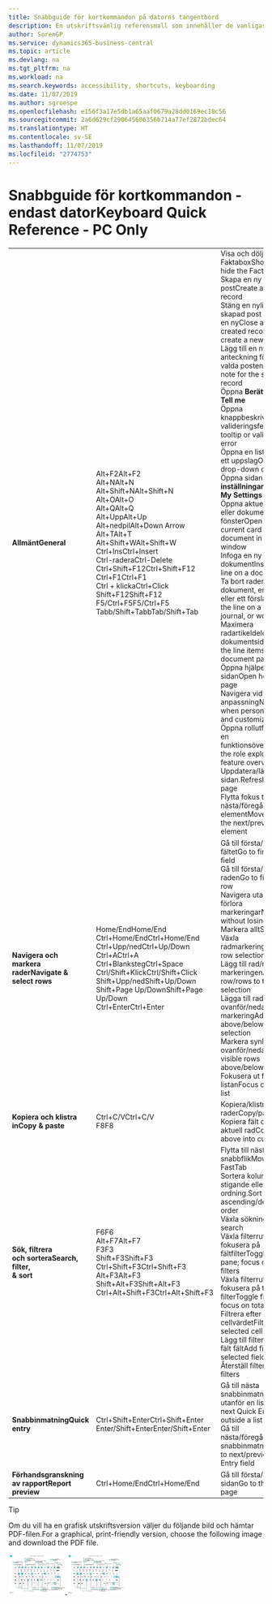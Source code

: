 ```yaml
---
title: Snabbguide för kortkommandon på datorns tangentbord
description: En utskriftsvänlig referensmall som innehåller de vanligaste kortkommandona endast för datoranvändare.
author: SorenGP
ms.service: dynamics365-business-central
ms.topic: article
ms.devlang: na
ms.tgt_pltfrm: na
ms.workload: na
ms.search.keywords: accessibility, shortcuts, keyboarding
ms.date: 11/07/2019
ms.author: sgroespe
ms.openlocfilehash: e156f3a17e5db1a65aaf0679a28dd0169ec18c56
ms.sourcegitcommit: 2a6d629cf290645606356b714a77ef2872bdec64
ms.translationtype: HT
ms.contentlocale: sv-SE
ms.lasthandoff: 11/07/2019
ms.locfileid: "2774753"
---
```

# <a name="keyboard-quick-reference---pc-only"></a><span data-ttu-id="8ea03-103">Snabbguide för kortkommandon - endast dator</span><span class="sxs-lookup"><span data-stu-id="8ea03-103">Keyboard Quick Reference - PC Only</span></span>

||||  
|----------------|-----------|----------------|
|<span data-ttu-id="8ea03-104">**Allmänt**</span><span class="sxs-lookup"><span data-stu-id="8ea03-104">**General**</span></span>|<span data-ttu-id="8ea03-105">Alt+F2</span><span class="sxs-lookup"><span data-stu-id="8ea03-105">Alt+F2</span></span><br /><span data-ttu-id="8ea03-106">Alt+N</span><span class="sxs-lookup"><span data-stu-id="8ea03-106">Alt+N</span></span><br /><span data-ttu-id="8ea03-107">Alt+Shift+N</span><span class="sxs-lookup"><span data-stu-id="8ea03-107">Alt+Shift+N</span></span><br /><span data-ttu-id="8ea03-108">Alt+O</span><span class="sxs-lookup"><span data-stu-id="8ea03-108">Alt+O</span></span><br /><span data-ttu-id="8ea03-109">Alt+Q</span><span class="sxs-lookup"><span data-stu-id="8ea03-109">Alt+Q</span></span><br /><span data-ttu-id="8ea03-110">Alt+Upp</span><span class="sxs-lookup"><span data-stu-id="8ea03-110">Alt+Up</span></span><br /><span data-ttu-id="8ea03-111">Alt+nedpil</span><span class="sxs-lookup"><span data-stu-id="8ea03-111">Alt+Down Arrow</span></span><br /><span data-ttu-id="8ea03-112">Alt+T</span><span class="sxs-lookup"><span data-stu-id="8ea03-112">Alt+T</span></span><br /><span data-ttu-id="8ea03-113">Alt+Shift+W</span><span class="sxs-lookup"><span data-stu-id="8ea03-113">Alt+Shift+W</span></span><br /><span data-ttu-id="8ea03-114">Ctrl+Ins</span><span class="sxs-lookup"><span data-stu-id="8ea03-114">Ctrl+Insert</span></span><br /><span data-ttu-id="8ea03-115">Ctrl-radera</span><span class="sxs-lookup"><span data-stu-id="8ea03-115">Ctrl-Delete</span></span><br /><span data-ttu-id="8ea03-116">Ctrl+Shift+F12</span><span class="sxs-lookup"><span data-stu-id="8ea03-116">Ctrl+Shift+F12</span></span><br /><span data-ttu-id="8ea03-117">Ctrl+F1</span><span class="sxs-lookup"><span data-stu-id="8ea03-117">Ctrl+F1</span></span><br /><span data-ttu-id="8ea03-118">Ctrl + klicka</span><span class="sxs-lookup"><span data-stu-id="8ea03-118">Ctrl+Click</span></span><br /><span data-ttu-id="8ea03-119">Shift+F12</span><span class="sxs-lookup"><span data-stu-id="8ea03-119">Shift+F12</span></span><br /><span data-ttu-id="8ea03-120">F5/Ctrl+F5</span><span class="sxs-lookup"><span data-stu-id="8ea03-120">F5/Ctrl+F5</span></span><br /><span data-ttu-id="8ea03-121">Tabb/Shift+Tabb</span><span class="sxs-lookup"><span data-stu-id="8ea03-121">Tab/Shift+Tab</span></span><br />|<span data-ttu-id="8ea03-122">Visa och dölj rutan Faktabox</span><span class="sxs-lookup"><span data-stu-id="8ea03-122">Show and hide the FactBox pane</span></span><br /><span data-ttu-id="8ea03-123">Skapa en ny post</span><span class="sxs-lookup"><span data-stu-id="8ea03-123">Create a new record</span></span><br /><span data-ttu-id="8ea03-124">Stäng en nyligen skapad post och skapa en ny</span><span class="sxs-lookup"><span data-stu-id="8ea03-124">Close a newly created record and create a new one</span></span><br /><span data-ttu-id="8ea03-125">Lägg till en ny anteckning för den valda posten</span><span class="sxs-lookup"><span data-stu-id="8ea03-125">Add a new note for the selected record</span></span><br /><span data-ttu-id="8ea03-126">Öppna **Berätta**</span><span class="sxs-lookup"><span data-stu-id="8ea03-126">Open **Tell me**</span></span><br /><span data-ttu-id="8ea03-127">Öppna knappbeskrivning eller valideringsfel</span><span class="sxs-lookup"><span data-stu-id="8ea03-127">Open tooltip or validation error</span></span><br /><span data-ttu-id="8ea03-128">Öppna en listruta eller ett uppslag</span><span class="sxs-lookup"><span data-stu-id="8ea03-128">Open a drop-down or look up</span></span><br /><span data-ttu-id="8ea03-129">Öppna sidan **Mina inställningar**.</span><span class="sxs-lookup"><span data-stu-id="8ea03-129">Open the **My Settings** page</span></span><br /><span data-ttu-id="8ea03-130">Öppna aktuellt kort eller dokument i ett nytt fönster</span><span class="sxs-lookup"><span data-stu-id="8ea03-130">Open the current card or document in a new window</span></span><br /><span data-ttu-id="8ea03-131">Infoga en ny rad i ett dokument</span><span class="sxs-lookup"><span data-stu-id="8ea03-131">Insert a new line on a document</span></span><br /><span data-ttu-id="8ea03-132">Ta bort raden i ett dokument, en journal eller ett förslag</span><span class="sxs-lookup"><span data-stu-id="8ea03-132">Delete the line on a document, journal, or worksheet</span></span><br /><span data-ttu-id="8ea03-133">Maximera radartikeldelen på en dokumentsida</span><span class="sxs-lookup"><span data-stu-id="8ea03-133">Maximize the line items part on a document page</span></span><br /><span data-ttu-id="8ea03-134">Öppna hjälpen för sidan</span><span class="sxs-lookup"><span data-stu-id="8ea03-134">Open help for the page</span></span><br /><span data-ttu-id="8ea03-135">Navigera vid anpassning</span><span class="sxs-lookup"><span data-stu-id="8ea03-135">Navigate when personalizing and customizing</span></span><br /><span data-ttu-id="8ea03-136">Öppna rollutforskaren, en funktionsöversikt</span><span class="sxs-lookup"><span data-stu-id="8ea03-136">Open the role explorer, a feature overview</span></span><br /><span data-ttu-id="8ea03-137">Uppdatera/läs in sidan.</span><span class="sxs-lookup"><span data-stu-id="8ea03-137">Refresh/reload page</span></span><br /><span data-ttu-id="8ea03-138">Flytta fokus till nästa/föregående element</span><span class="sxs-lookup"><span data-stu-id="8ea03-138">Move focus to the next/previous element</span></span>|
|<span data-ttu-id="8ea03-139">**Navigera och<br />markera rader**</span><span class="sxs-lookup"><span data-stu-id="8ea03-139">**Navigate &<br />select rows**</span></span>| <span data-ttu-id="8ea03-140">Home/End</span><span class="sxs-lookup"><span data-stu-id="8ea03-140">Home/End</span></span><br /><span data-ttu-id="8ea03-141">Ctrl+Home/End</span><span class="sxs-lookup"><span data-stu-id="8ea03-141">Ctrl+Home/End</span></span> <br /><span data-ttu-id="8ea03-142">Ctrl+Upp/ned</span><span class="sxs-lookup"><span data-stu-id="8ea03-142">Ctrl+Up/Down</span></span><br /><span data-ttu-id="8ea03-143">Ctrl+A</span><span class="sxs-lookup"><span data-stu-id="8ea03-143">Ctrl+A</span></span> <br /><span data-ttu-id="8ea03-144">Ctrl+Blanksteg</span><span class="sxs-lookup"><span data-stu-id="8ea03-144">Ctrl+Space</span></span><br /><span data-ttu-id="8ea03-145">Ctrl/Shift+Klick</span><span class="sxs-lookup"><span data-stu-id="8ea03-145">Ctrl/Shift+Click</span></span><br /><span data-ttu-id="8ea03-146">Shift+Upp/ned</span><span class="sxs-lookup"><span data-stu-id="8ea03-146">Shift+Up/Down</span></span><br /><span data-ttu-id="8ea03-147">Shift+Page Up/Down</span><span class="sxs-lookup"><span data-stu-id="8ea03-147">Shift+Page Up/Down</span></span><br /><span data-ttu-id="8ea03-148">Ctrl+Enter</span><span class="sxs-lookup"><span data-stu-id="8ea03-148">Ctrl+Enter</span></span>| <span data-ttu-id="8ea03-149">Gå till första/sista fältet</span><span class="sxs-lookup"><span data-stu-id="8ea03-149">Go to first/last field</span></span><br /><span data-ttu-id="8ea03-150">Gå till första/sista raden</span><span class="sxs-lookup"><span data-stu-id="8ea03-150">Go to first/last row</span></span><br /><span data-ttu-id="8ea03-151">Navigera utan att förlora markeringar</span><span class="sxs-lookup"><span data-stu-id="8ea03-151">Navigate without losing selection</span></span><br /><span data-ttu-id="8ea03-152">Markera allt</span><span class="sxs-lookup"><span data-stu-id="8ea03-152">Select all</span></span><br /><span data-ttu-id="8ea03-153">Växla radmarkering</span><span class="sxs-lookup"><span data-stu-id="8ea03-153">Toggle row selection</span></span><br /> <span data-ttu-id="8ea03-154">Lägg till rad/rader i markeringen</span><span class="sxs-lookup"><span data-stu-id="8ea03-154">Add the row/rows to the selection</span></span><br /><span data-ttu-id="8ea03-155">Lägga till rad ovanför/nedanför markering</span><span class="sxs-lookup"><span data-stu-id="8ea03-155">Add row above/below to selection</span></span><br /><span data-ttu-id="8ea03-156">Markera synliga rader ovanför/nedanför</span><span class="sxs-lookup"><span data-stu-id="8ea03-156">Select visible rows above/below</span></span> <br /><span data-ttu-id="8ea03-157">Fokusera ut från listan</span><span class="sxs-lookup"><span data-stu-id="8ea03-157">Focus out of the list</span></span>|
|<span data-ttu-id="8ea03-158">**Kopiera och klistra in**</span><span class="sxs-lookup"><span data-stu-id="8ea03-158">**Copy & paste**</span></span>|<span data-ttu-id="8ea03-159">Ctrl+C/V</span><span class="sxs-lookup"><span data-stu-id="8ea03-159">Ctrl+C/V</span></span><br /><span data-ttu-id="8ea03-160">F8</span><span class="sxs-lookup"><span data-stu-id="8ea03-160">F8</span></span>|<span data-ttu-id="8ea03-161">Kopiera/klistra in rader</span><span class="sxs-lookup"><span data-stu-id="8ea03-161">Copy/paste rows</span></span><br /><span data-ttu-id="8ea03-162">Kopiera fält ovan till aktuell rad</span><span class="sxs-lookup"><span data-stu-id="8ea03-162">Copy field above into current row</span></span>|
|<span data-ttu-id="8ea03-163">**Sök, filtrera <br />och sortera**</span><span class="sxs-lookup"><span data-stu-id="8ea03-163">**Search, filter, <br />& sort**</span></span>|<span data-ttu-id="8ea03-164">F6</span><span class="sxs-lookup"><span data-stu-id="8ea03-164">F6</span></span><br /><span data-ttu-id="8ea03-165">Alt+F7</span><span class="sxs-lookup"><span data-stu-id="8ea03-165">Alt+F7</span></span><br /><span data-ttu-id="8ea03-166">F3</span><span class="sxs-lookup"><span data-stu-id="8ea03-166">F3</span></span><br /><span data-ttu-id="8ea03-167">Shift+F3</span><span class="sxs-lookup"><span data-stu-id="8ea03-167">Shift+F3</span></span><br /><span data-ttu-id="8ea03-168">Ctrl+Shift+F3</span><span class="sxs-lookup"><span data-stu-id="8ea03-168">Ctrl+Shift+F3</span></span><br /><span data-ttu-id="8ea03-169">Alt+F3</span><span class="sxs-lookup"><span data-stu-id="8ea03-169">Alt+F3</span></span><br /><span data-ttu-id="8ea03-170">Shift+Alt+F3</span><span class="sxs-lookup"><span data-stu-id="8ea03-170">Shift+Alt+F3</span></span><br /><span data-ttu-id="8ea03-171">Ctrl+Alt+Shift+F3</span><span class="sxs-lookup"><span data-stu-id="8ea03-171">Ctrl+Alt+Shift+F3</span></span>|<span data-ttu-id="8ea03-172">Flytta till nästa snabbflik</span><span class="sxs-lookup"><span data-stu-id="8ea03-172">Move to next FastTab</span></span><br /><span data-ttu-id="8ea03-173">Sortera kolumn i stigande eller fallande ordning.</span><span class="sxs-lookup"><span data-stu-id="8ea03-173">Sort column in ascending/descending order</span></span><br /><span data-ttu-id="8ea03-174">Växla sökning</span><span class="sxs-lookup"><span data-stu-id="8ea03-174">Toggle search</span></span><br /><span data-ttu-id="8ea03-175">Växla filterrutan; fokusera på fältfilter</span><span class="sxs-lookup"><span data-stu-id="8ea03-175">Toggle filter pane; focus on field filters</span></span><br /><span data-ttu-id="8ea03-176">Växla filterrutan; fokusera på totala filter</span><span class="sxs-lookup"><span data-stu-id="8ea03-176">Toggle filter pane; focus on totals filters</span></span><br /><span data-ttu-id="8ea03-177">Filtrera efter markerade cellvärdet</span><span class="sxs-lookup"><span data-stu-id="8ea03-177">Filter on selected cell value</span></span><br /><span data-ttu-id="8ea03-178">Lägg till filter i markerat fält fält</span><span class="sxs-lookup"><span data-stu-id="8ea03-178">Add filter on selected field</span></span><br /><span data-ttu-id="8ea03-179">Återställ filter</span><span class="sxs-lookup"><span data-stu-id="8ea03-179">Reset filters</span></span>|
|<span data-ttu-id="8ea03-180">**Snabbinmatning**</span><span class="sxs-lookup"><span data-stu-id="8ea03-180">**Quick entry**</span></span>|<span data-ttu-id="8ea03-181">Ctrl+Shift+Enter</span><span class="sxs-lookup"><span data-stu-id="8ea03-181">Ctrl+Shift+Enter</span></span><br /><span data-ttu-id="8ea03-182">Enter/Shift+Enter</span><span class="sxs-lookup"><span data-stu-id="8ea03-182">Enter/Shift+Enter</span></span>|<span data-ttu-id="8ea03-183">Gå till nästa snabbinmatningsfält utanför en lista</span><span class="sxs-lookup"><span data-stu-id="8ea03-183">Go to next Quick Entry field outside a list</span></span><br /><span data-ttu-id="8ea03-184">Gå till nästa/föregående snabbinmatningsfält</span><span class="sxs-lookup"><span data-stu-id="8ea03-184">Go to next/previous Quick Entry field</span></span>|
|<span data-ttu-id="8ea03-185">**Förhandsgranskning av rapport**</span><span class="sxs-lookup"><span data-stu-id="8ea03-185">**Report preview**</span></span>|<span data-ttu-id="8ea03-186">Ctrl+Home/End</span><span class="sxs-lookup"><span data-stu-id="8ea03-186">Ctrl+Home/End</span></span>|<span data-ttu-id="8ea03-187">Gå till första/sista sidan</span><span class="sxs-lookup"><span data-stu-id="8ea03-187">Go to the first/last page</span></span>|

> [!TIP]
> <span data-ttu-id="8ea03-188">Om du vill ha en grafisk utskriftsversion väljer du följande bild och hämtar PDF-filen.</span><span class="sxs-lookup"><span data-stu-id="8ea03-188">For a graphical, print-friendly version, choose the following image and download the PDF file.</span></span>
>
> <span data-ttu-id="8ea03-189">[ ![](media/keyboard_shortcut_inline.png) ](media/keyboard_shortcuts.pdf)</span><span class="sxs-lookup"><span data-stu-id="8ea03-189">[ ![](media/keyboard_shortcut_inline.png) ](media/keyboard_shortcuts.pdf)</span></span>
